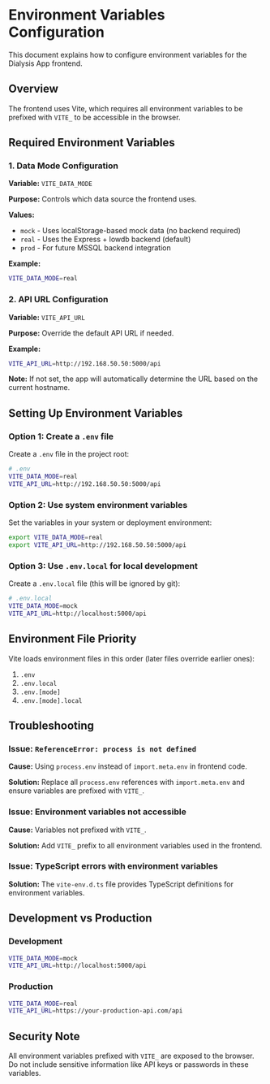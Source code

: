 # Environment Variables Configuration

This document explains how to configure environment variables for the Dialysis App frontend.

## Overview

The frontend uses Vite, which requires all environment variables to be prefixed with `VITE_` to be accessible in the browser.

## Required Environment Variables

### 1. Data Mode Configuration

**Variable:** `VITE_DATA_MODE`

**Purpose:** Controls which data source the frontend uses.

**Values:**
- `mock` - Uses localStorage-based mock data (no backend required)
- `real` - Uses the Express + lowdb backend (default)
- `prod` - For future MSSQL backend integration

**Example:**
```bash
VITE_DATA_MODE=real
```

### 2. API URL Configuration

**Variable:** `VITE_API_URL`

**Purpose:** Override the default API URL if needed.

**Example:**
```bash
VITE_API_URL=http://192.168.50.50:5000/api
```

**Note:** If not set, the app will automatically determine the URL based on the current hostname.

## Setting Up Environment Variables

### Option 1: Create a `.env` file

Create a `.env` file in the project root:

```bash
# .env
VITE_DATA_MODE=real
VITE_API_URL=http://192.168.50.50:5000/api
```

### Option 2: Use system environment variables

Set the variables in your system or deployment environment:

```bash
export VITE_DATA_MODE=real
export VITE_API_URL=http://192.168.50.50:5000/api
```

### Option 3: Use `.env.local` for local development

Create a `.env.local` file (this will be ignored by git):

```bash
# .env.local
VITE_DATA_MODE=mock
VITE_API_URL=http://localhost:5000/api
```

## Environment File Priority

Vite loads environment files in this order (later files override earlier ones):

1. `.env`
2. `.env.local`
3. `.env.[mode]`
4. `.env.[mode].local`

## Troubleshooting

### Issue: `ReferenceError: process is not defined`

**Cause:** Using `process.env` instead of `import.meta.env` in frontend code.

**Solution:** Replace all `process.env` references with `import.meta.env` and ensure variables are prefixed with `VITE_`.

### Issue: Environment variables not accessible

**Cause:** Variables not prefixed with `VITE_`.

**Solution:** Add `VITE_` prefix to all environment variables used in the frontend.

### Issue: TypeScript errors with environment variables

**Solution:** The `vite-env.d.ts` file provides TypeScript definitions for environment variables.

## Development vs Production

### Development
```bash
VITE_DATA_MODE=mock
VITE_API_URL=http://localhost:5000/api
```

### Production
```bash
VITE_DATA_MODE=real
VITE_API_URL=https://your-production-api.com/api
```

## Security Note

All environment variables prefixed with `VITE_` are exposed to the browser. Do not include sensitive information like API keys or passwords in these variables. 